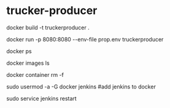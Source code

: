 # trucker-producer


docker build -t truckerproducer .

docker run -p 8080:8080 --env-file prop.env truckerproducer

docker ps

docker images ls

docker container rm -f 



sudo usermod -a -G docker jenkins #add jenkins to docker

sudo service jenkins restart
